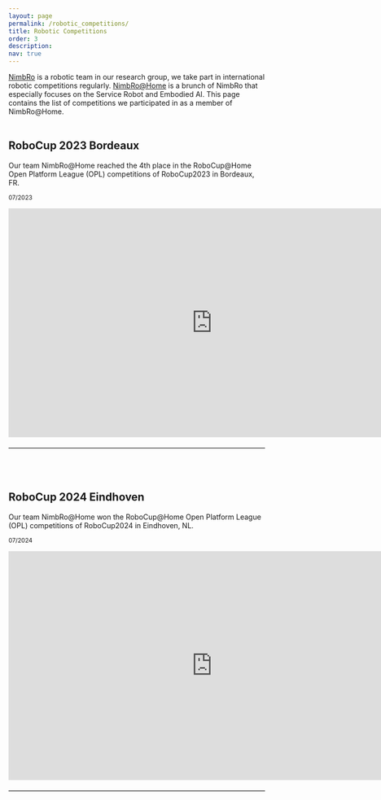 ```yaml
---
layout: page
permalink: /robotic_competitions/
title: Robotic Competitions
order: 3
description: 
nav: true
---
```


[NimbRo](https://www.ais.uni-bonn.de/nimbro/) is a robotic team in our research group, we take part in international robotic competitions regularly. [NimbRo@Home](https://www.ais.uni-bonn.de/nimbro/@Home/) is a brunch of NimbRo that especially focuses on the Service Robot and Embodied AI. This page contains the list of competitions we participated in as a member of NimbRo@Home.<br><br>

## RoboCup 2023 Bordeaux

Our team NimbRo@Home reached the 4th place in the RoboCup@Home Open Platform League (OPL) competitions of RoboCup2023 in Bordeaux, FR.

<small>07/2023</small>

<div style="text-align: center;">
    <iframe width="800" height="450" src="https://www.youtube.com/embed/fMhtsJv4SAE" frameborder="0" allow="accelerometer; autoplay; clipboard-write; encrypted-media; gyroscope; picture-in-picture" allowfullscreen></iframe>
</div>

<hr style="border: 0; border-top: 1px solid #ccc; margin: 20px 0;"><br><br>

## RoboCup 2024 Eindhoven

Our team NimbRo@Home won the RoboCup@Home Open Platform League (OPL) competitions of RoboCup2024 in Eindhoven, NL.

<small>07/2024</small>

<div style="text-align: center;">
    <iframe width="800" height="450" src="https://youtu.be/i8L4THs2x7A" frameborder="0" allow="accelerometer; autoplay; clipboard-write; encrypted-media; gyroscope; picture-in-picture" allowfullscreen></iframe>
</div>

<hr style="border: 0; border-top: 1px solid #ccc; margin: 20px 0;"><br><br>